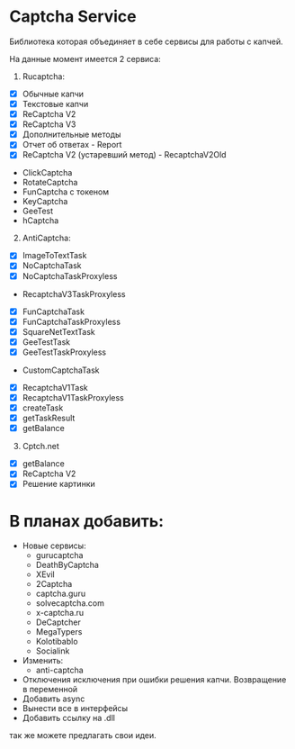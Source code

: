 # Captcha Service
Библиотека которая объединяет в себе сервисы для работы с капчей.

На данные момент имеется 2 сервиса:
1. Rucaptcha:
  - [x] Обычные капчи
  - [x] Текстовые капчи
  - [x] ReCaptcha V2
  - [x] ReCaptcha V3
  - [x] Дополнительные методы
  - [x] Отчет об ответах - Report
  - [x] ReCaptcha V2 (устаревший метод) - RecaptchaV2Old
  - ClickCaptcha
  - RotateCaptcha
  - FunCaptcha с токеном
  - KeyCaptcha
  - GeeTest
  - hCaptcha
2. AntiCaptcha:
  - [x] ImageToTextTask
  - [x] NoCaptchaTask
  - [x] NoCaptchaTaskProxyless
  - RecaptchaV3TaskProxyless
  - [x] FunCaptchaTask
  - [x] FunCaptchaTaskProxyless 
  - [x] SquareNetTextTask
  - [x] GeeTestTask 
  - [x] GeeTestTaskProxyless 
  - CustomCaptchaTask
  - [x] RecaptchaV1Task 
  - [x] RecaptchaV1TaskProxyless
  - [x] createTask
  - [x] getTaskResult
  - [x] getBalance
3. Cptch.net
  - [x] getBalance
  - [x] ReCaptcha V2
  - [x] Решение картинки
  
# В планах добавить:
  - Новые сервисы:
    - gurucaptcha
    - DeathByCaptcha
    - XEvil
    - 2Captcha
    - captcha.guru
    - solvecaptcha.com
    - x-captcha.ru
    - DeCaptcher
    - MegaTypers
    - Kolotibablo
    - Socialink
  - Изменить:
    - anti-captcha
  - Отключения исключения при ошибки решения капчи. Возвращение в переменной
  - Добавить async
  - Вынести все в интерфейсы
  - Добавить ссылку на .dll
  
так же можете предлагать свои идеи.
